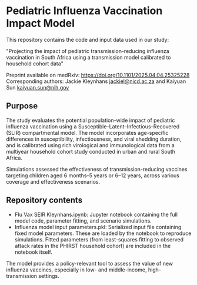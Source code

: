 # Pediatric Influenza Vaccination Impact Model

This repository contains the code and input data used in our study:

"Projecting the impact of pediatric transmission-reducing influenza vaccination in South Africa using a transmission model calibrated to household cohort data"

Preprint available on medRxiv:  https://doi.org/10.1101/2025.04.04.25325228  
Corresponding authors: Jackie Kleynhans jackiel@nicd.ac.za and Kaiyuan Sun kaiyuan.sun@nih.gov 

## Purpose

The study evaluates the potential population-wide impact of pediatric influenza vaccination using a Susceptible–Latent–Infectious–Recovered (SLIR) compartmental model. The model incorporates age-specific differences in susceptibility, infectiousness, and viral shedding duration, and is calibrated using rich virological and immunological data from a multiyear household cohort study conducted in urban and rural South Africa.

Simulations assessed the effectiveness of transmission-reducing vaccines targeting children aged 6 months–5 years or 6–12 years, across various coverage and effectiveness scenarios. 

## Repository contents

- Flu Vax SEIR Kleynhans.ipynb: Jupyter notebook containing the full model code, parameter fitting, and scenario simulations.
- Influenza model input parameters.pkl: Serialized input file containing fixed model parameters. These are loaded by the notebook to reproduce simulations. Fitted parameters (from least-squares fitting to observed attack rates in the PHIRST household cohort) are included in the notebook itself.

The model provides a policy-relevant tool to assess the value of new influenza vaccines, especially in low- and middle-income, high-transmission settings.
